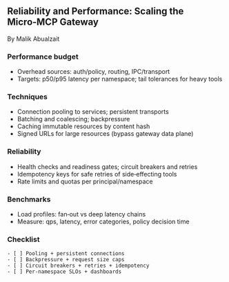## Reliability and Performance: Scaling the Micro‑MCP Gateway

By Malik Abualzait

### Performance budget

- Overhead sources: auth/policy, routing, IPC/transport
- Targets: p50/p95 latency per namespace; tail tolerances for heavy tools

### Techniques

- Connection pooling to services; persistent transports
- Batching and coalescing; backpressure
- Caching immutable resources by content hash
- Signed URLs for large resources (bypass gateway data plane)

### Reliability

- Health checks and readiness gates; circuit breakers and retries
- Idempotency keys for safe retries of side‑effecting tools
- Rate limits and quotas per principal/namespace

### Benchmarks

- Load profiles: fan‑out vs deep latency chains
- Measure: qps, latency, error categories, policy decision time

### Checklist

```text
- [ ] Pooling + persistent connections
- [ ] Backpressure + request size caps
- [ ] Circuit breakers + retries + idempotency
- [ ] Per-namespace SLOs + dashboards
```




